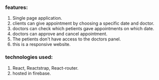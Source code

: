 ### features:

1. Single page application.
2. clients can give appointment by choosing a specific date and doctor.
3. doctors can check which petients gave appointments on which date.
4. doctors can approve and cancel appointment.
5. The petients don't have access to the doctors panel.
6. this is a responsive website.

### technologies used:

1. React, Reactstrap, React-router.
2. hosted in firebase.
